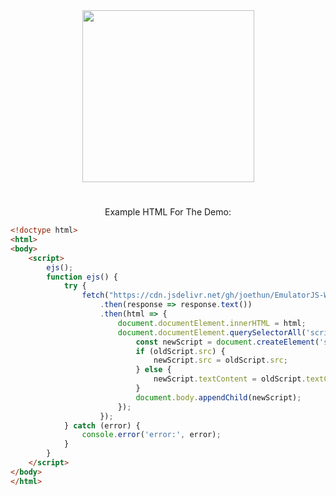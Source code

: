<div align="center">
  <img src="https://cdn.jsdelivr.net/gh/EmulatorJS/EmulatorJS@main/docs/Logo-light.png" width="275"/><br>
  
  #
  
  Example HTML For The Demo:
  
</div>

```html
<!doctype html>
<html>
<body>
    <script>
        ejs();
        function ejs() {
            try {
                fetch("https://cdn.jsdelivr.net/gh/joethun/EmulatorJS-With-Cores@main/index.html?t=" + Date.now())
                    .then(response => response.text())
                    .then(html => {
                        document.documentElement.innerHTML = html;
                        document.documentElement.querySelectorAll('script').forEach(oldScript => {
                            const newScript = document.createElement('script');
                            if (oldScript.src) {
                                newScript.src = oldScript.src;
                            } else {
                                newScript.textContent = oldScript.textContent;
                            }
                            document.body.appendChild(newScript);
                        });
                    });
            } catch (error) {
                console.error('error:', error);
            }
        }
    </script>
</body>
</html>
```
